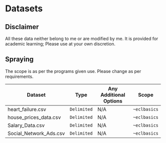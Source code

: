 # Datasets

## Disclaimer

All these data neither belong to me or are modified by me. It is provided for academic learning; Please use at your own discretion.

## Spraying

The scope is as per the programs given use. Please change as per requirements.

| Dataset                | Type        | Any Additional Options | Scope        |
| ---------------------- | ----------- | ---------------------- | ------------ |
| heart_failure.csv      | `Delimited` | N/A                    | `~eclbasics` |
| house_prices_data.csv  | `Delimited` | N/A                    | `~eclbasics` |
| Salary_Data.csv        | `Delimited` | N/A                    | `~eclbasics` |
| Social_Network_Ads.csv | `Delimited` | N/A                    | `~eclbasics` |
